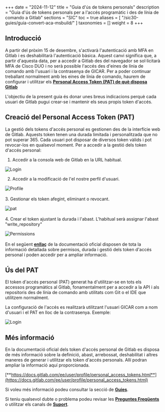+++
date = "2024-11-12"
title = "Guia d'ús de tokens personals"
description = "Guia d'ús de tokens personals per a l'accés programàtic i des de línia de comando a Gitlab"
sections = "SIC"
toc = true
aliases = [
    "/sic30-guies/guia-convert-aca-msbuild/"
]
taxonomies = []
weight = 8
+++

## Introducció

A partir del pròxim 15 de desembre, s'activarà l'autenticació amb MFA en Gitlab i es deshabilitarà l'autenticació bàsica. Aquest canvi significa que, a partir d'aquesta data, per a accedir a Gitlab des del navegador se sol·licitarà MFA de Cisco DUO i no serà possible l'accés des d'eines de línia de comando amb l'usuari i la contrasenya de GICAR. 
Per a poder continuar treballant normalment amb les eines de línia de comando, haurem de configurar i utilitzar els [**Personal Access Token (PAT) de què disposa Gitlab**](https://docs.gitlab.com/ee/user/profile/personal_access_tokens.html)

L'objectiu de la present guia és donar unes breus indicacions perquè cada usuari de Gitlab pugui crear-se i mantenir els seus propis token d'accés.

## Creació del Personal Access Token (PAT)

La gestió dels tokens d'accés personal es gestionen des de la interfície web de Gitlab. Aquests token tenen una durada limitada i personalitzada que no pot superar 365. Cada usuari pot disposar de diversos token vàlids i pot revocar-los en qualsevol moment. Per a accedir a la gestió dels token d'accés personal:

1. Accedir a la consola web de Gitlab en la URL habitual.

![Login](/related/sic/3.0/gitlab-login.png)
<br/>


2. Accedir a la modificació de l'el nostre perfil d'usuari.


![Profile](/related/sic/3.0/gitlab-pefil.png)
<br/>
<br/>
3. Gestionar els token afegint, eliminant o revocant.


![pat](/related/sic/3.0/gitlab-pat.png)
<br/>
<br/>
4. Crear el token ajustant la durada i l'abast. L'habitual serà assignar l'abast "write_repository"


![Permissions](/related/sic/3.0/gitlab-permissions.png)
<br/>
<br/>
En el següent [**enllaç**](https://docs.gitlab.com/ee/user/profile/personal_access_tokens.html) de la documentació oficial disposen de tota la informació detallada sobre permisos, durada i gestió dels token d'accés personal i poden accedir per a ampliar informació.

## Ús del PAT

El token d'accés personal (PAT) generat ha d'utilitzar-se en tots els accessos programàtics al Gitlab, fonamentalment per a accedir a la API i als repositoris des de línia de comando amb utilitats com Git o el IDE que utilitzem normalment.

La configuració de l'accés es realitzarà utilitzant l'usuari GICAR com a nom d'usuari i el PAT en lloc de la contrasenya. 
Exemple:

![Login](/related/sic/3.0/git-login.png)
<br/>


## Més informació

En la documentació oficial dels token d'accés personal de Gitlab es disposa de més informació sobre la definició, abast, arrebossat, deshabilitat i altres maneres de generar i utilitzar els token d'accés personals. Allí podran ampliar la informació aquí proporcionada.

[**https://docs.gitlab.com/ee/user/profile/personal_access_tokens.html**](https://docs.gitlab.com/ee/user/profile/personal_access_tokens.html)


Si voleu més informació podeu consultar la secció de [**Guies**](/plataformes/sic/guies/sic30-guies/).

Si teniu qualsevol dubte o problema podeu revisar les [**Preguntes Freqüents**](/sic/faq) o utilitzar els canals de [**Suport**](/sic/suport).